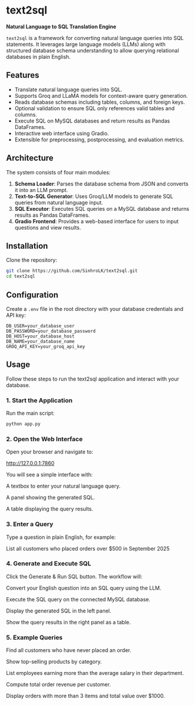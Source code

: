 # text2sql

**Natural Language to SQL Translation Engine**

`text2sql` is a framework for converting natural language queries into SQL statements. It leverages large language models (LLMs) along with structured database schema understanding to allow querying relational databases in plain English.

## Features

- Translate natural language queries into SQL.
- Supports Groq and LLaMA models for context-aware query generation.
- Reads database schemas including tables, columns, and foreign keys.
- Optional validation to ensure SQL only references valid tables and columns.
- Execute SQL on MySQL databases and return results as Pandas DataFrames.
- Interactive web interface using Gradio.
- Extensible for preprocessing, postprocessing, and evaluation metrics.

## Architecture

The system consists of four main modules:

1. **Schema Loader**: Parses the database schema from JSON and converts it into an LLM prompt.
2. **Text-to-SQL Generator**: Uses Groq/LLM models to generate SQL queries from natural language input.
3. **SQL Executor**: Executes SQL queries on a MySQL database and returns results as Pandas DataFrames.
4. **Gradio Frontend**: Provides a web-based interface for users to input questions and view results.

## Installation

Clone the repository:

```bash
git clone https://github.com/SinhroLK/text2sql.git
cd text2sql
```
## Configuration

Create a `.env` file in the root directory with your database credentials and API key:

```env
DB_USER=your_database_user
DB_PASSWORD=your_database_password
DB_HOST=your_database_host
DB_NAME=your_database_name
GROQ_API_KEY=your_groq_api_key
```
## Usage

Follow these steps to run the text2sql application and interact with your database.

### 1. Start the Application

Run the main script:

```bash
python app.py
```

### 2. Open the Web Interface

Open your browser and navigate to:

http://127.0.0.1:7860

You will see a simple interface with:

A textbox to enter your natural language query.

A panel showing the generated SQL.

A table displaying the query results.

### 3. Enter a Query

Type a question in plain English, for example:

List all customers who placed orders over $500 in September 2025

### 4. Generate and Execute SQL

Click the Generate & Run SQL button. The workflow will:

Convert your English question into an SQL query using the LLM.

Execute the SQL query on the connected MySQL database.

Display the generated SQL in the left panel.

Show the query results in the right panel as a table.

### 5. Example Queries

Find all customers who have never placed an order.

Show top-selling products by category.

List employees earning more than the average salary in their department.

Compute total order revenue per customer.

Display orders with more than 3 items and total value over $1000.
